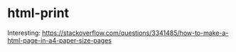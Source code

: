 # html-print

Interesting: https://stackoverflow.com/questions/3341485/how-to-make-a-html-page-in-a4-paper-size-pages